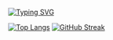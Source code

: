 [![Typing SVG](https://readme-typing-svg.demolab.com?font=PT+Serif&size=32&pause=1000&color=000000&center=true&vCenter=true&width=900&lines=Hi)](https://git.io/typing-svg)

[![Top Langs](https://github-readme-stats.vercel.app/api/top-langs/?username=ethan528&hide_progress=true)](https://github.com/ethan528/github-readme-stats)
[![GitHub Streak](https://streak-stats.demolab.com?user=ethan528&hide_border=true)](https://git.io/streak-stats)
